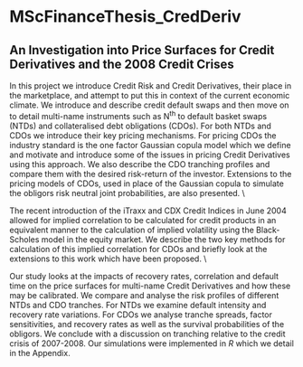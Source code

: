# MScFinanceThesis_CredDeriv
## An Investigation into Price Surfaces for Credit Derivatives and the 2008 Credit Crises

In this project we introduce Credit Risk and Credit Derivatives, their place in the marketplace, and attempt to put this in context of the current economic climate. We introduce and describe credit default swaps and then move on to detail multi-name instruments such as N<sup>th</sup> to default basket swaps (NTDs) and collateralised debt obligations (CDOs). For both NTDs and CDOs we introduce their key pricing mechanisms.  For pricing CDOs the industry standard is the one factor Gaussian copula model which we define and motivate and introduce some of the issues in pricing Credit Derivatives using this approach. We also describe the CDO tranching profiles and compare them with the desired risk-return of the investor.  Extensions to the pricing models of CDOs, used in place of the Gaussian copula to simulate the obligors risk neutral joint probabilities, are also presented. \\

The recent introduction of the iTraxx and CDX Credit Indices in June 2004 allowed for implied correlation to be calculated for credit products in an equivalent manner to the calculation of implied volatility using the Black-Scholes model in the equity market.  We describe the two key methods for calculation of this implied correlation for CDOs and briefly look at the extensions to this work which have been proposed. \\

Our study looks at the impacts of recovery rates, correlation and default time on the price surfaces for multi-name Credit Derivatives and how these may be calibrated. We compare and analyse the risk profiles of different NTDs and CDO tranches.  For NTDs we examine default intensity and recovery rate variations. For CDOs we analyse tranche spreads, factor sensitivities, and recovery rates as well as the survival probabilities of the obligors. We conclude with a discussion on tranching relative to the credit crisis of 2007-2008. Our simulations were implemented in $R$ which we detail in the Appendix.
